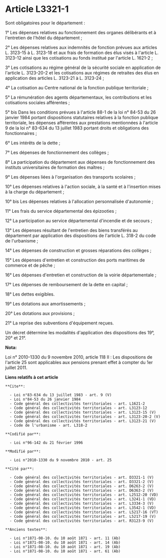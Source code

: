 # Article L3321-1

Sont obligatoires pour le département : 

1° Les dépenses relatives au fonctionnement des organes délibérants et à l'entretien de l'hôtel du département ; 

2° Les dépenses relatives aux indemnités de fonction prévues aux articles L. 3123-15 à L. 3123-18 et aux frais de formation
des élus visés à l'article L. 3123-12 ainsi que les cotisations au fonds institué par l'article L. 1621-2 ; 

3° Les cotisations au régime général de la sécurité sociale en application de l'article L. 3123-20-2 et les cotisations aux
régimes de retraites des élus en application des articles L. 3123-21 à L. 3123-24 ; 

4° La cotisation au Centre national de la fonction publique territoriale ; 

5° La rémunération des agents départementaux, les contributions et les cotisations sociales afférentes ; 

5° bis Dans les conditions prévues à l'article 88-1 de la loi n° 84-53 du 26 janvier 1984 portant dispositions statutaires
relatives à la fonction publique territoriale, les dépenses afférentes aux prestations mentionnées à l'article 9 de la loi n°
83-634 du 13 juillet 1983 portant droits et obligations des fonctionnaires ; 

6° Les intérêts de la dette ; 

7° Les dépenses de fonctionnement des collèges ; 

8° La participation du département aux dépenses de fonctionnement des instituts universitaires de formation des maîtres ; 

9° Les dépenses liées à l'organisation des transports scolaires ; 

10° Les dépenses relatives à l'action sociale, à la santé et à l'insertion mises à la charge du département ; 

10° bis Les dépenses relatives à l'allocation personnalisée d'autonomie ; 

11° Les frais du service départemental des épizooties ; 

12° La participation au service départemental d'incendie et de secours ; 

13° Les dépenses résultant de l'entretien des biens transférés au département par application des dispositions de l'article
L. 318-2 du code de l'urbanisme ; 

14° Les dépenses de construction et grosses réparations des collèges ; 

15° Les dépenses d'entretien et construction des ports maritimes de commerce et de pêche ; 

16° Les dépenses d'entretien et construction de la voirie départementale ; 

17° Les dépenses de remboursement de la dette en capital ; 

18° Les dettes exigibles. 

19° Les dotations aux amortissements ; 

20° Les dotations aux provisions ; 

21° La reprise des subventions d'équipement reçues. 

Un décret détermine les modalités d'application des dispositions des 19°, 20° et 21°.

**Nota:**

Loi n° 2010-1330 du 9 novembre 2010, article 118 II : Les dispositions de l'article 25 sont applicables aux pensions prenant
effet à compter du 1er juillet 2011.

**Liens relatifs à cet article**

	**Cite**:

	  - Loi n°83-634 du 13 juillet 1983 - art. 9 (V)
	  - Loi n°84-53 du 26 janvier 1984
	  - Code général des collectivités territoriales - art. L1621-2
	  - Code général des collectivités territoriales - art. L3123-12
	  - Code général des collectivités territoriales - art. L3123-15 (V)
	  - Code général des collectivités territoriales - art. L3123-20-2 (V)
	  - Code général des collectivités territoriales - art. L3123-21 (V)
	  - Code de l'urbanisme - art. L318-2

	**Codifié par**:

	  - Loi n°96-142 du 21 février 1996

	**Modifié par**:

	  - Loi n°2010-1330 du 9 novembre 2010 - art. 25

	**Cité par**:

	  - Code général des collectivités territoriales - art. D3321-1 (V)
	  - Code général des collectivités territoriales - art. D3321-2 (V)
	  - Code général des collectivités territoriales - art. D6263-2 (V)
	  - Code général des collectivités territoriales - art. D6363-2 (V)
	  - Code général des collectivités territoriales - art. L2512-20 (VD)
	  - Code général des collectivités territoriales - art. L3241-1 (VD)
	  - Code général des collectivités territoriales - art. L3334-3 (V)
	  - Code général des collectivités territoriales - art. L3542-1 (VD)
	  - Code général des collectivités territoriales - art. L5217-16 (VT)
	  - Code général des collectivités territoriales - art. L5217-19 (V)
	  - Code général des collectivités territoriales - art. R3123-9 (V)

	**Anciens textes**:

	  - Loi n°1871-08-10. du 10 août 1871 - art. 11 (Ab)
	  - Loi n°1871-08-10. du 10 août 1871 - art. 14 (Ab)
	  - Loi n°1871-08-10. du 10 août 1871 - art. 19 (Ab)
	  - Loi n°1871-08-10. du 10 août 1871 - art. 61 (Ab)
